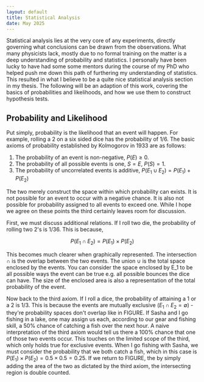 ```yaml
---
layout: default
title: Statistical Analysis
date: May 2025
---
```


Statistical analysis lies at the very core of any experiments, directly governing what conclusions can be drawn from the observations. What many physicists lack, mostly due to no formal training on the matter is a deep understanding of probability and statistics. I personally have been lucky to have had some some mentors during the course of my PhD who helped push me down this path of furthering my understanding of statistics. This resulted in what I believe to be a quite nice statistical analysis section in my thesis. The following will be an adaption of this work, covering the basics of probabilities and likelihoods, and how we use them to construct hypothesis tests. 

## Probability and Likelihood
<!-- 
To really dive deep into statistics we have to be able to disentangle the concepts of probability and likelihood. Though, the issue here is that the two are typically entangled in their definitions. You may see -->

Put simply, probability is the likelihood that an event will happen. For example, rolling a 2 on a six sided dice has the probability of 1/6. The basic axioms of probability established by Kolmogorov in 1933 are as follows:

1. The probability of an event is non-negative, $P(E)\geq 0$.
2. The probability of all possible events is one, $S = {E}$, $P(S) = 1$.
3. The probability of uncorrelated events is additive, $P(E_1 \cup E_2) = P(E_1) + P(E_2)$

The two merely construct the space within which probability can exists. It is not possible for an event to occur with a negative chance. It is also not possible for probability assigned to all events to exceed one. While I hope we agree on these points the third certainly leaves room for discussion. 

First, we must discuss additional relations. If I roll two die, the probability of rolling two 2's is 1/36. This is because,

$$
P(E_1\cap E_2) = P(E_1)\times P(E_2)
$$

This becomes much clearer when graphically represented. The intersection $\cap$ is the overlap between the two events. The union $\cup$ is the total space enclosed by the events. You can consider the space enclosed by E_1 to be all possible ways the event can be true e.g. all possible bounces the dice can have. The size of the enclosed area is also a representation of the total probability of the event. 

Now back to the third axiom. If I roll a dice, the probability of attaining a 1 or a 2 is 1/3. This is because the events are mutually exclusive  ($E_1\cap E_2 =\emptyset$) - they're probability spaces don't overlap like in FIGURE. If Sasha and I go fishing in a lake, one may assign us each, according to our gear and fishing skill, a 50% chance of catching a fish over the next hour. A naive interpretation of the third axiom would tell us there a 100% chance that one of those two events occur. This touches on the limited scope of the third, which only holds true for exclusive events. When I go fishing with Sasha, we must consider the probability that we both catch a fish, which in this case is $P(E_1)\times P(E_2) = 0.5\times0.5 = 0.25$. If we return to FIGURE, the by simply adding the area of the two as dictated by the third axiom, the intersecting region is double counted. 

<!-- 
## Likelihood functions

In this section I will give an introduction to likelihoods.

## Neyman-Pearson Lemma

In this section I will provide the Neyman-Pearson lemma

## A basic example of hypothesis testing

In this section I will give a basic example of hypothesis testing. 

## Below is a dump from my thesis.

In search for new physics we employ two hypothesis tests: the null hypothesis ($H_0$), which posits that the observed data is explained by background only, and the alternate hypothesis ($H_1$), which suggests the observation is explained by the presence of a new signal amongst the background. This formalism is essential for the discovery of new physics as it allows us to first reject the null hypothesis in favour of the alternative.

The basis of hypothesis testing begins with the construction of a likelihood. To illustrate the use of a likelihood, we can begin with a toy example. Consider a counting experiment. The likelihood measuring $n$ events is,

$$
L(n_\text{obs}|\nu) = \frac{\nu^{n_\text{obs}} e^{-\nu}}{n_\text{obs}!}
$$

where $\nu$ is the number of expected events predicted by the underlying hypothesis. The basis of either hypothesis is the number of expected events which can be written as,

$$
\nu = \mu S + B
$$

where $\nu$ is the expected yield, $B$ is the predicted background, $S$ is the nominally predicted signal and $\mu$ is the scaling factor for the signal. The parameter $\mu$, referred to as the signal strength, allows for different signal hypotheses to be tested, including the background-only hypothesis of $\mu = 0$.

In reality the predictions of the signal and background contain underlying uncertainties. Consider a Gaussian uncertainty on the signal of 20%. In the likelihood, we allow the uncertainty to modify the signal as $S(\theta) = (1 + 0.2\theta)S_\text{nom}$, where $S_\text{nom}$ is the nominal prediction for the number of signal events and $\theta$ is the _nuisance parameter_ (NP), which follows a standardized[^1] Gaussian distribution. Correspondingly, a Gaussian distribution is appended to the likelihood. This term is known as a constraint as it penalizes non-nominal values of $\theta$. With this information, the likelihood is thus modified as:

$$
L(n_\text{obs}|\nu, \theta) = \frac{(\mu S(\theta)+B)^{n_\text{obs}} e^{-(\mu S(\theta)+B)}}{n_\text{obs}!} \cdot \frac{e^{-\theta^2/2}}{\sqrt{2\pi}}
$$

With the likelihood constructed, a *fit* can be conducted by finding the values of $\mu$ and $\theta$ which maximize the likelihood. Typically, it is computationally simpler to minimize the negative-log of the likelihood, hence this formalism will appear later on.

[^1]: As the uncertainty manifests in the modifying term, the Gaussian is *standardized*, meaning it has standard deviation of 1. -->
